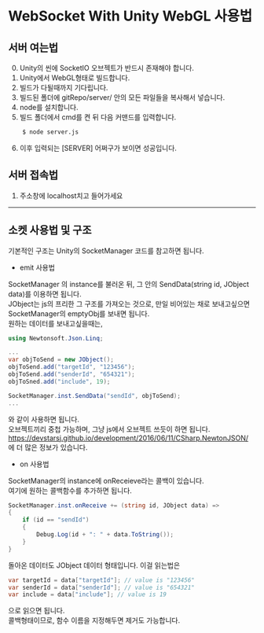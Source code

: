 # WebSocket With Unity WebGL 사용법

## 서버 여는법

0. Unity의 씬에 SocketIO 오브젝트가 반드시 존재해야 합니다.
1. Unity에서 WebGL형태로 빌드합니다.
1. 빌드가 다될때까지 기다립니다.
1. 빌드된 폴더에 gitRepo/server/ 안의 모든 파일들을 복사해서 넣습니다.
1. node를 설치합니다.
1. 빌드 폴더에서 cmd를 켠 뒤 다음 커맨드를 입력합니다.

```cmd
    $ node server.js
```

6. 이후 입력되는 [SERVER] 어쩌구가 보이면 성공입니다.

## 서버 접속법

1. 주소창에 localhost치고 들어가세요

---

## 소켓 사용법 및 구조

기본적인 구조는 Unity의 SocketManager 코드를 참고하면 됩니다.

-   emit 사용법

SocketManager 의 instance를 불러온 뒤, 그 안의 SendData(string id, JObject data)를 이용하면 됩니다.  
JObject는 js의 프리한 그 구조를 가져오는 것으로, 만일 비어있는 채로 보내고싶으면 SocketManager의 emptyObj를 보내면 됩니다.  
원하는 데이터를 보내고싶을때는,

```C#
using Newtonsoft.Json.Linq;

...
var objToSend = new JObject();
objToSend.add("targetId", "123456");
objToSend.add("senderId", "654321");
objToSned.add("include", 19);

SocketManager.inst.SendData("sendId", objToSend);
...
```

와 같이 사용하면 됩니다.  
오브젝트끼리 중첩 가능하며, 그냥 js에서 오브젝트 쓰듯이 하면 됩니다.  
https://devstarsj.github.io/development/2016/06/11/CSharp.NewtonJSON/ 에 더 많은 정보가 있습니다.

-   on 사용법

SocketManager의 instance에 onReceieve라는 콜백이 있습니다.  
여기에 원하는 콜백함수를 추가하면 됩니다.

```C#
SocketManager.inst.onReceive += (string id, JObject data) =>
{
    if (id == "sendId")
    {
        Debug.Log(id + ": " + data.ToString());
    }
}
```

돌아온 데이터도 JObject 데이터 형태입니다. 이걸 읽는법은

```C#
var targetId = data["targetId"]; // value is "123456"
var senderId = data["senderId"]; // value is "654321"
var include = data["include"]; // value is 19
```

으로 읽으면 됩니다.  
콜백형태이므로, 함수 이름을 지정해두면 제거도 가능합니다.
